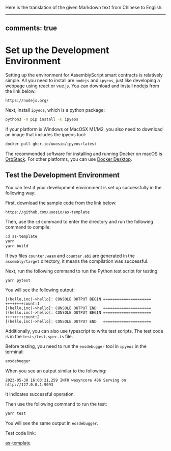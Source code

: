 Here is the translation of the given Markdown text from Chinese to English:

---
comments: true
---

# Set up the Development Environment

Setting up the environment for AssemblyScript smart contracts is relatively simple. All you need to install are `nodejs` and `ipyeos`, just like developing a webpage using react or vue.js. You can download and install nodejs from the link below:

```
https://nodejs.org/
```

Next, install `ipyeos`, which is a python package:

```bash
python3 -m pip install -U ipyeos
```

If your platform is Windows or MacOSX M1/M2, you also need to download an image that includes the ipyeos tool:

```bash
docker pull ghcr.io/uuosio/ipyeos:latest
```

The recommended software for installing and running Docker on macOS is [OrbStack](https://orbstack.dev/download). For other platforms, you can use [Docker Desktop](https://www.docker.com/products/docker-desktop).

## Test the Development Environment

You can test if your development environment is set up successfully in the following way:

First, download the sample code from the link below:

```
https://github.com/uuosio/as-template
```

Then, use the `cd` command to enter the directory and run the following command to compile:

```bash
cd as-template
yarn
yarn build
```

If two files `counter.wasm` and `counter.abi` are generated in the `assembly/target` directory, it means the compilation was successful.

Next, run the following command to run the Python test script for testing:

```bash
yarn pytest
```

You will see the following output:

```
[(hello,inc)->hello]: CONSOLE OUTPUT BEGIN =====================
++++++++count:1
[(hello,inc)->hello]: CONSOLE OUTPUT END   =====================
[(hello,inc)->hello]: CONSOLE OUTPUT BEGIN =====================
++++++++count:2
[(hello,inc)->hello]: CONSOLE OUTPUT END   =====================
```

Additionally, you can also use typescript to write test scripts. The test code is in the `tests/test.spec.ts` file.

Before testing, you need to run the `eosdebugger` tool in `ipyeos` in the terminal:

```bash
eosdebugger
```

When you see an output similar to the following:
```
2023-05-30 16:03:21,259 INFO wasyncore 486 Serving on http://127.0.0.1:9093
```

It indicates successful operation.

Then use the following command to run the test:

```bash
yarn test
```

You will see the same output in `eosdebugger`.


Test code link:

[as-template](https://github.com/uuosio/as-template)

